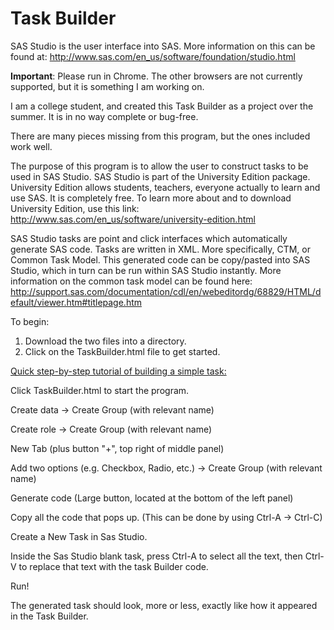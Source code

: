 # Task Builder
SAS Studio is the user interface into SAS.  More information on this can be found at:  http://www.sas.com/en_us/software/foundation/studio.html

<b>Important</b>: Please run in Chrome. The other browsers are not currently supported, but it is something I am working on.

I am a college student, and created this Task Builder as a project over the summer. It is in no way complete or bug-free. 

There are many pieces missing from this program, but the ones included work well. 

The purpose of this program is to allow the user to construct tasks to be used in SAS Studio. SAS Studio is part of the University Edition package.  University Edition allows students, teachers, everyone actually to learn and use SAS.  It is completely free.  To learn more about and to download University Edition, use this link:
http://www.sas.com/en_us/software/university-edition.html
  
SAS Studio tasks are point and click interfaces which automatically generate SAS code.  Tasks are written in XML.  More specifically, CTM, or Common Task Model.  This generated code can be copy/pasted into SAS Studio, which in turn can be run within SAS Studio instantly.  More information on the common task model can be found here:  http://support.sas.com/documentation/cdl/en/webeditordg/68829/HTML/default/viewer.htm#titlepage.htm

To begin:

1. Download the two files into a directory.
2. Click on the TaskBuilder.html file to get started.

<u>Quick step-by-step tutorial of building a simple task:</u>

Click TaskBuilder.html to start the program.

Create data -> Create Group (with relevant name)
 
Create role -> Create Group (with relevant name)
 
New Tab (plus button "+", top right of middle panel)
 
Add two options (e.g. Checkbox, Radio, etc.) -> Create Group (with relevant name)
 
Generate code (Large button, located at the bottom of the left panel)
 
Copy all the code that pops up. (This can be done by using Ctrl-A -> Ctrl-C)
 
Create a New Task in Sas Studio.
 
Inside the Sas Studio blank task, press Ctrl-A to select all the text, then Ctrl-V to replace that text with the task Builder code.
 
Run!

The generated task should look, more or less, exactly like how it appeared in the Task Builder.
